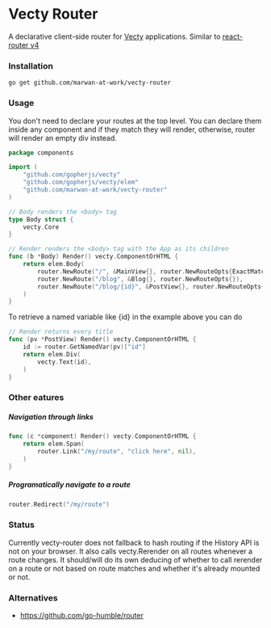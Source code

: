 # Vecty Router

A declarative client-side router for [Vecty](https://www.github.com/gopherjs/vecty) applications. 
Similar to [react-router v4](https://github.com/ReactTraining/react-router)

### Installation

`go get github.com/marwan-at-work/vecty-router`

### Usage

You don't need to declare your routes at the top level. You can declare them inside any component
and if they match they will render, otherwise, router will render an empty div instead. 

```go
package components

import (
	"github.com/gopherjs/vecty"
	"github.com/gopherjs/vecty/elem"
	"github.com/marwan-at-work/vecty-router"
)

// Body renders the <body> tag
type Body struct {
	vecty.Core
}

// Render renders the <body> tag with the App as its children
func (b *Body) Render() vecty.ComponentOrHTML {
	return elem.Body(
		router.NewRoute("/", &MainView{}, router.NewRouteOpts{ExactMatch: true}),
		router.NewRoute("/blog", &Blog{}, router.NewRouteOpts{}),
		router.NewRoute("/blog/{id}", &PostView{}, router.NewRouteOpts{ExactMatch: true}),
	)
}
```

To retrieve a named variable like {id} in the example above you can do

```go
// Render returns every title
func (pv *PostView) Render() vecty.ComponentOrHTML {
	id := router.GetNamedVar(pv)["id"]
	return elem.Div(
		vecty.Text(id),
	)
}
```

### Other eatures

##### Navigation through links

```go
func (c *component) Render() vecty.ComponentOrHTML {
	return elem.Span(
		router.Link("/my/route", "click here", nil),
	)
}
```

##### Programatically navigate to a route

```go
router.Redirect("/my/route")
```

### Status

Currently vecty-router does not fallback to hash routing if the History API is not on your browser.
It also calls vecty.Rerender on all routes whenever a route changes. It should/will do its own deducing of whether to call rerender on a route or not based on route matches and whether it's already mounted or not.

### Alternatives

- https://github.com/go-humble/router